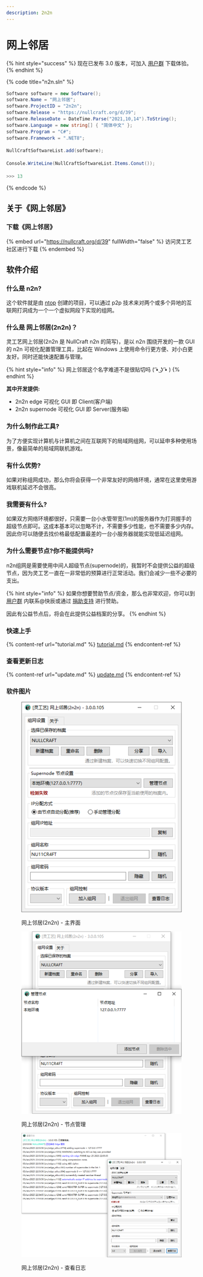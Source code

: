 ```yaml
---
description: 2n2n
---
```


# 网上邻居

{% hint style="success" %}
现在已发布 3.0 版本，可加入 [用户群](https://jq.qq.com/?_wv=1027\&k=A9YzWvbS) 下载体验。
{% endhint %}

{% code title="n2n.sln" %}
```csharp
Software software = new Software();
software.Name = "网上邻居";
software.ProjectID = "2n2n";
software.Release = "https://nullcraft.org/d/39";
software.ReleaseDate = DateTime.Parse("2021,10,14").ToString();
software.Language = new string[] { "简体中文" };
software.Program = "C#";
software.Framework = ".NET8";

NullCraftSoftwareList.add(software);

Console.WriteLine(NullCraftSoftwareList.Items.Conut());

>>> 13
```
{% endcode %}

## 关于《网上邻居》

### 下载《网上邻居》

{% embed url="https://nullcraft.org/d/39" fullWidth="false" %}
访问灵工艺社区进行下载
{% endembed %}

## 软件介绍

### 什么是 n2n?

这个软件就是由 [ntop](https://github.com/ntop/n2n) 创建的项目，可以通过 p2p 技术来对两个或多个异地的互联网打洞成为一个一个虚拟网段下实现的组网。

### 什么是 网上邻居(2n2n)？

灵工艺网上邻居(2n2n 是 NullCraft n2n 的简写)，是以 n2n 围绕开发的一款 GUI 的 n2n 可视化配置管理工具，比起在 Windows 上使用命令行更方便、对小白更友好。同时还能快速配置与管理。

{% hint style="info" %}
网上邻居这个名字难道不是很贴切吗 ( ͡• ͜ʖ ͡• )
{% endhint %}

**其中开发提供:**

* 2n2n edge 可视化 GUI 即 Client(客户端)
* 2n2n supernode 可视化 GUI 即 Server(服务端)

### 为什么制作此工具?

为了方便实现计算机与计算机之间在互联网下的局域网组网，可以延申多种使用场景，像最简单的局域网联机游戏。

### 有什么优势?

如果对称组网成功，那么你将会获得一个非常友好的网络环境，通常在这里使用游戏联机延迟不会很高。

### 我需要有什么?

如果双方网络环境都很好，只需要一台小水管带宽(1m)的服务器作为打洞握手的超级节点即可。这成本基本可以忽略不计，不需要多少性能，也不需要多少内存。 因此你可以随便去找价格最低配置最差的一台小服务器就能实现低延迟组网。

### 为什么需要节点?你不能提供吗?

n2n组网是需要使用中间人超级节点(supernode)的，我暂时不会提供公益的超级节点，因为灵工艺一直在一非常低的预算进行正常活动。我们会减少一些不必要的支出。

{% hint style="info" %}
如果你想要赞助节点/资金，那么也非常欢迎，你可以到 [用户群](https://jq.qq.com/?_wv=1027\&k=A9YzWvbS) 内联系@快辰或通过 [捐助支持](https://docs.nullcraft.org/donate) 进行赞助。&#x20;

因此有公益节点后，将会在此提供公益档案的分享。
{% endhint %}

### 快速上手

{% content-ref url="tutorial.md" %}
[tutorial.md](tutorial.md)
{% endcontent-ref %}

### 查看更新日志

{% content-ref url="update.md" %}
[update.md](update.md)
{% endcontent-ref %}

### 软件图片

<figure><img src="../../.gitbook/assets/2n2n_main.png" alt=""><figcaption><p>网上邻居(2n2n) - 主界面</p></figcaption></figure>

<figure><img src="../../.gitbook/assets/2n2n_node.png" alt=""><figcaption><p>网上邻居(2n2n) - 节点管理</p></figcaption></figure>

<figure><img src="../../.gitbook/assets/2n2n_log.png" alt=""><figcaption><p>网上邻居(2n2n) - 查看日志</p></figcaption></figure>
